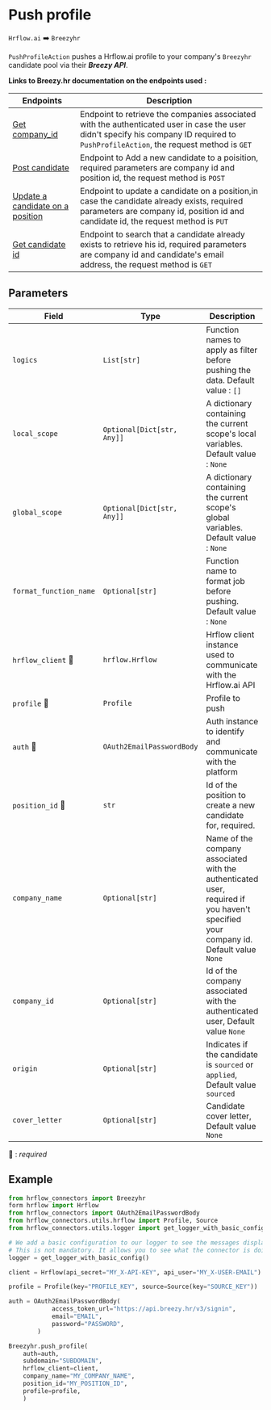 # Push profile
`Hrflow.ai` :arrow_right: `Breezyhr`

`PushProfileAction` pushes a Hrflow.ai profile to your company's `Breezyhr` candidate pool via their ***Breezy API***.

**Links to Breezy.hr documentation on the endpoints used :**

| Endpoints | Description |
| --------- | ----------- |
| [Get company_id](https://developer.breezy.hr/docs/companies)          | Endpoint to retrieve the companies associated with the authenticated user in case the user didn't specify his company ID required to `PushProfileAction`, the request method is `GET`           |
| [Post candidate](https://developer.breezy.hr/docs/company-position-candidates-add)         |   Endpoint to Add a new candidate to a poisition, required parameters are company id and position id, the request method is `POST`    |
|[Update a candidate on a position](https://developer.breezy.hr/docs/company-position-candidate-update)           | Endpoint to update a candidate on a position,in case the candidate already exists, required parameters are company id, position id and candidate id, the request method is `PUT`|
|[Get candidate id](https://developer.breezy.hr/docs/company-candidates-search)| Endpoint to search that a candidate already exists to retrieve his id, required parameters are company id and candidate's email address, the request method is `GET`|

## Parameters

| Field | Type | Description |
| ----- | ---- | ----------- |
| `logics`  | `List[str]` | Function names to apply as filter before pushing the data. Default value : `[]`        |
| `local_scope`  | `Optional[Dict[str, Any]]` | A dictionary containing the current scope's local variables. Default value : `None`        |
| `global_scope`  | `Optional[Dict[str, Any]]` | A dictionary containing the current scope's global variables. Default value : `None`       |
| `format_function_name`  | `Optional[str]` | Function name to format job before pushing. Default value : `None`        |
| `hrflow_client` :red_circle: | `hrflow.Hrflow` | Hrflow client instance used to communicate with the Hrflow.ai API        |
| `profile` :red_circle: | `Profile` | Profile to push        |
| `auth` :red_circle: | `OAuth2EmailPasswordBody` | Auth instance to identify and communicate with the platform        |
| `position_id` :red_circle: | `str` | Id of the position to create a new candidate for, required.      |
| `company_name` | `Optional[str]` | Name of the company associated with the authenticated user, required if you haven't specified your company id. Default value `None`       |
| `company_id` | `Optional[str]` | Id of the company associated with the authenticated user, Default value `None`      |
| `origin` | `Optional[str]` | Indicates if the candidate is `sourced` or `applied`, Default value `sourced`      |
| `cover_letter` | `Optional[str]` | Candidate cover letter, Default value `None`      |


:red_circle: : *required*

## Example

```python
from hrflow_connectors import Breezyhr
form hrflow import Hrflow
from hrflow_connectors import OAuth2EmailPasswordBody
from hrflow_connectors.utils.hrflow import Profile, Source
from hrflow_connectors.utils.logger import get_logger_with_basic_config

# We add a basic configuration to our logger to see the messages displayed in the standard output
# This is not mandatory. It allows you to see what the connector is doing.
logger = get_logger_with_basic_config()

client = Hrflow(api_secret="MY_X-API-KEY", api_user="MY_X-USER-EMAIL")

profile = Profile(key="PROFILE_KEY", source=Source(key="SOURCE_KEY"))

auth = OAuth2EmailPasswordBody(
            access_token_url="https://api.breezy.hr/v3/signin",
            email="EMAIL",
            password="PASSWORD",
        )

Breezyhr.push_profile(
    auth=auth,
    subdomain="SUBDOMAIN",
    hrflow_client=client,
    company_name="MY_COMPANY_NAME",
    position_id="MY_POSITION_ID",
    profile=profile,
    )
```
